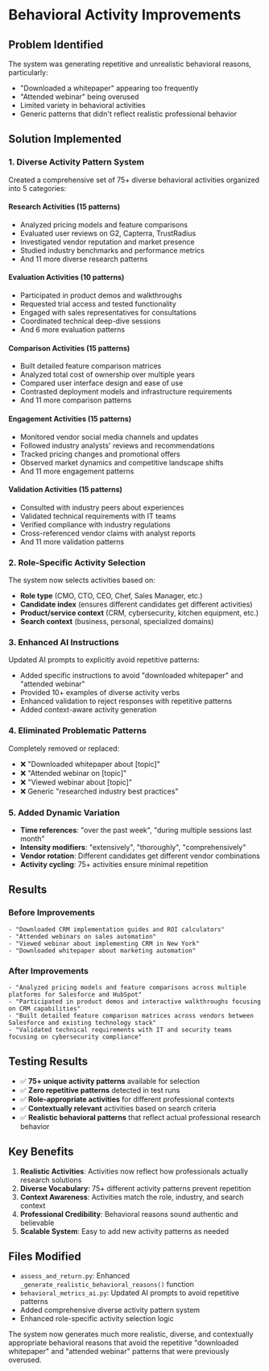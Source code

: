 # Behavioral Activity Improvements

## Problem Identified
The system was generating repetitive and unrealistic behavioral reasons, particularly:
- "Downloaded a whitepaper" appearing too frequently
- "Attended webinar" being overused
- Limited variety in behavioral activities
- Generic patterns that didn't reflect realistic professional behavior

## Solution Implemented

### 1. Diverse Activity Pattern System
Created a comprehensive set of 75+ diverse behavioral activities organized into 5 categories:

#### Research Activities (15 patterns)
- Analyzed pricing models and feature comparisons
- Evaluated user reviews on G2, Capterra, TrustRadius
- Investigated vendor reputation and market presence
- Studied industry benchmarks and performance metrics
- And 11 more diverse research patterns

#### Evaluation Activities (10 patterns)
- Participated in product demos and walkthroughs
- Requested trial access and tested functionality
- Engaged with sales representatives for consultations
- Coordinated technical deep-dive sessions
- And 6 more evaluation patterns

#### Comparison Activities (15 patterns)
- Built detailed feature comparison matrices
- Analyzed total cost of ownership over multiple years
- Compared user interface design and ease of use
- Contrasted deployment models and infrastructure requirements
- And 11 more comparison patterns

#### Engagement Activities (15 patterns)
- Monitored vendor social media channels and updates
- Followed industry analysts' reviews and recommendations
- Tracked pricing changes and promotional offers
- Observed market dynamics and competitive landscape shifts
- And 11 more engagement patterns

#### Validation Activities (15 patterns)
- Consulted with industry peers about experiences
- Validated technical requirements with IT teams
- Verified compliance with industry regulations
- Cross-referenced vendor claims with analyst reports
- And 11 more validation patterns

### 2. Role-Specific Activity Selection
The system now selects activities based on:
- **Role type** (CMO, CTO, CEO, Chef, Sales Manager, etc.)
- **Candidate index** (ensures different candidates get different activities)
- **Product/service context** (CRM, cybersecurity, kitchen equipment, etc.)
- **Search context** (business, personal, specialized domains)

### 3. Enhanced AI Instructions
Updated AI prompts to explicitly avoid repetitive patterns:
- Added specific instructions to avoid "downloaded whitepaper" and "attended webinar"
- Provided 10+ examples of diverse activity verbs
- Enhanced validation to reject responses with repetitive patterns
- Added context-aware activity generation

### 4. Eliminated Problematic Patterns
Completely removed or replaced:
- ❌ "Downloaded whitepaper about [topic]"
- ❌ "Attended webinar on [topic]"
- ❌ "Viewed webinar about [topic]"
- ❌ Generic "researched industry best practices"

### 5. Added Dynamic Variation
- **Time references**: "over the past week", "during multiple sessions last month"
- **Intensity modifiers**: "extensively", "thoroughly", "comprehensively"
- **Vendor rotation**: Different candidates get different vendor combinations
- **Activity cycling**: 75+ activities ensure minimal repetition

## Results

### Before Improvements
```
- "Downloaded CRM implementation guides and ROI calculators"
- "Attended webinars on sales automation"
- "Viewed webinar about implementing CRM in New York"
- "Downloaded whitepaper about marketing automation"
```

### After Improvements
```
- "Analyzed pricing models and feature comparisons across multiple platforms for Salesforce and HubSpot"
- "Participated in product demos and interactive walkthroughs focusing on CRM capabilities"
- "Built detailed feature comparison matrices across vendors between Salesforce and existing technology stack"
- "Validated technical requirements with IT and security teams focusing on cybersecurity compliance"
```

## Testing Results
- ✅ **75+ unique activity patterns** available for selection
- ✅ **Zero repetitive patterns** detected in test runs
- ✅ **Role-appropriate activities** for different professional contexts
- ✅ **Contextually relevant** activities based on search criteria
- ✅ **Realistic behavioral patterns** that reflect actual professional research behavior

## Key Benefits
1. **Realistic Activities**: Activities now reflect how professionals actually research solutions
2. **Diverse Vocabulary**: 75+ different activity patterns prevent repetition
3. **Context Awareness**: Activities match the role, industry, and search context
4. **Professional Credibility**: Behavioral reasons sound authentic and believable
5. **Scalable System**: Easy to add new activity patterns as needed

## Files Modified
- `assess_and_return.py`: Enhanced `_generate_realistic_behavioral_reasons()` function
- `behavioral_metrics_ai.py`: Updated AI prompts to avoid repetitive patterns
- Added comprehensive diverse activity pattern system
- Enhanced role-specific activity selection logic

The system now generates much more realistic, diverse, and contextually appropriate behavioral reasons that avoid the repetitive "downloaded whitepaper" and "attended webinar" patterns that were previously overused.